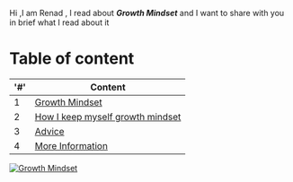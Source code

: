 Hi ,I am Renad , I read about ***Growth Mindset*** and I want to share with you in brief what I read about it 
# Table of content 

  |'#' |  Content |
  |------------ | -------------|
  | 1 | [Growth Mindset](growthMindset.md)|
  | 2 | [How I keep myself growth mindset](howTo.md)|
  | 3 | [Advice](advice.md) |
  | 4 | [More Information](moreInfo.md)  |
   
   
[![Growth Mindset](https://www.thegrowthcoach.com/atlanta/wp-content/uploads/2020/07/Growth-Mindset_1020.jpg)](https://www.thegrowthcoach.com/atlanta/wp-content/uploads/2020/07/)

